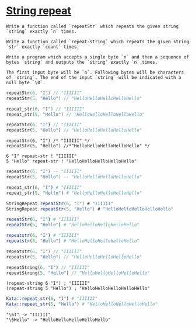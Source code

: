 # [String repeat](https://www.codewars.com/kata/57a0e5c372292dd76d000d7e)

~~~if-not:racket,bf
Write a function called `repeatStr` which repeats the given string `string` exactly `n` times.
~~~
~~~if:racket
Write a function called `repeat-string` which repeats the given string `str` exactly `count` times.
~~~
~~~if:bf
Write a program which accepts a single byte `n` and then a sequence of bytes `string` and outputs the `string` exactly `n` times.

The first input byte will be `n`. Following bytes will be characters of `string`. The end of the input `string` will be indicated with a null byte `\0`.
~~~

```c
repeatStr(6, "I") // "IIIIII"
repeatStr(5, "Hello") // "HelloHelloHelloHelloHello"
```
```cpp
repeat_str(6, "I") // "IIIIII"
repeat_str(5, "Hello") // "HelloHelloHelloHelloHello"
```
```dart
repeatStr(6, "I") // "IIIIII"
repeatStr(5, "Hello") // "HelloHelloHelloHelloHello"
```

```reason
repeatStr(6, "I") /* "IIIIII" */
repeatStr(5, "Hello") //*"HelloHelloHelloHelloHello" */
```
```factor
6 "I" repeat-str ! "IIIIII"
5 "Hello" repeat-str ! "HelloHelloHelloHelloHello"
```

```lua
repeatStr(6, "I") -- "IIIIII"
repeatStr(5, "Hello") -- "HelloHelloHelloHelloHello"
```

```elixir
repeat_str(6, "I") # "IIIIII"
repeat_str(5, "Hello") # "HelloHelloHelloHelloHello"
```

```scala
StringRepeat.repeatStr(6, "I") # "IIIIII"
StringRepeat.repeatStr(5, "Hello") # "HelloHelloHelloHelloHello"
```

```nim
repeatStr(6, "I") # "IIIIII"
repeatStr(5, "Hello") # "HelloHelloHelloHelloHello"
```

```julia
repeatstr(6, "I") # "IIIIII"
repeatstr(5, "Hello") # "HelloHelloHelloHelloHello"
```

```kotlin
repeatstr(6, "I") // "IIIIII"
repeatstr(5, "Hello") // "HelloHelloHelloHelloHello"
```

```dart
repeatString(6, "I") // "IIIIII"
repeatString(5, "Hello") // "HelloHelloHelloHelloHello"
```
```racket
(repeat-string 6 "I") ; "IIIIII"
(repeat-string 5 "Hello") ; "HelloHelloHelloHelloHello"
```
```perl
Kata::repeat_str(6, "I") # "IIIIII"
Kata::repeat_str(5, "Hello") # "HelloHelloHelloHelloHello"
```
```bf
"\6I" -> "IIIIII"
"\5Hello" -> "HelloHelloHelloHelloHello"
```